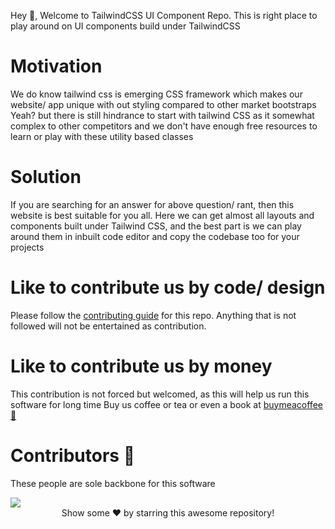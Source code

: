Hey 👋, Welcome to TailwindCSS UI Component Repo. This is right place to play around on UI components build under TailwindCSS

# Motivation
We do know tailwind css is emerging CSS framework which makes our website/ app unique with out styling compared to other market bootstraps
Yeah? but there is still hindrance to start with tailwind CSS as it somewhat complex to other competitors and we don't have enough
free resources to learn or play with these utility based classes

# Solution
If you are searching for an answer for above question/ rant, then this website is best suitable for you all. Here we can get almost all layouts and components built under Tailwind CSS, and the best part is we can play around them in inbuilt code editor and copy the codebase too for your projects

# Like to contribute us by code/ design
Please follow the [contributing guide](./CONTRIBUTING.md) for this repo. Anything that is not followed will not be entertained as contribution.

# Like to contribute us by money
This contribution is not forced but welcomed, as this will help us run this software for long time
Buy us coffee or tea or even a book at [buymeacoffee 🍵](https://www.buymeacoffee.com/jsvigneshkanna?new=1)

# Contributors 🎉
These people are sole backbone for this software

<a href="https://github.com/jsvigneshkanna/tailwind_ui_components/graphs/contributors">
  <img src="https://contrib.rocks/image?repo=jsvigneshkanna/tailwind_ui_components" />
</a>

<br>
<div align="center">
Show some ❤️ by starring this awesome repository!
</div>

